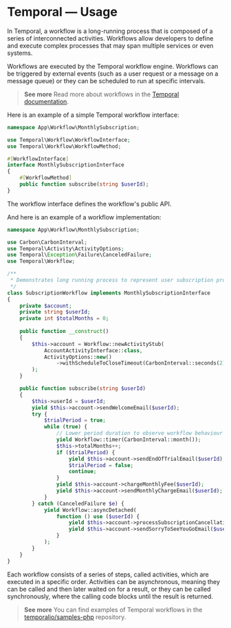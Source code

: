 # Temporal — Usage

In Temporal, a workflow is a long-running process that is composed of a series of interconnected activities. Workflows
allow developers to define and execute complex processes that may span multiple services or even systems.

Workflows are executed by the Temporal workflow engine. Workflows can be triggered by external events (such as a user
request or a message on a message queue) or they can be scheduled to run at specific intervals.

> **See more**
> Read more about workflows in
> the [Temporal documentation](https://docs.temporal.io/application-development/foundations#develop-workflows).

Here is an example of a simple Temporal workflow interface:

```php app/src/Workflow/MonthlySubscription/MonthlySubscriptionInterface.php
namespace App\Workflow\MonthlySubscription;

use Temporal\Workflow\WorkflowInterface;
use Temporal\Workflow\WorkflowMethod;

#[WorkflowInterface]
interface MonthlySubscriptionInterface
{
    #[WorkflowMethod]
    public function subscribe(string $userId);
}
```

The workflow interface defines the workflow's public API.

And here is an example of a workflow implementation:

```php
namespace App\Workflow\MonthlySubscription;

use Carbon\CarbonInterval;
use Temporal\Activity\ActivityOptions;
use Temporal\Exception\Failure\CanceledFailure;
use Temporal\Workflow;

/**
 * Demonstrates long running process to represent user subscription process.
 */
class SubscriptionWorkflow implements MonthlySubscriptionInterface
{
    private $account;
    private string $userId;
    private int $totalMonths = 0;
    
    public function __construct()
    {
        $this->account = Workflow::newActivityStub(
            AccountActivityInterface::class,
            ActivityOptions::new()
                ->withScheduleToCloseTimeout(CarbonInterval::seconds(2))
        );
    }

    public function subscribe(string $userId)
    {
        $this->userId = $userId;
        yield $this->account->sendWelcomeEmail($userId);
        try {
            $trialPeriod = true;
            while (true) {
                // Lower period duration to observe workflow behaviour
                yield Workflow::timer(CarbonInterval::month());
                $this->totalMonths++;
                if ($trialPeriod) {
                    yield $this->account->sendEndOfTrialEmail($userId);
                    $trialPeriod = false;
                    continue;
                }
                yield $this->account->chargeMonthlyFee($userId);
                yield $this->account->sendMonthlyChargeEmail($userId);
            }
        } catch (CanceledFailure $e) {
            yield Workflow::asyncDetached(
                function () use ($userId) {
                    yield $this->account->processSubscriptionCancellation($userId);
                    yield $this->account->sendSorryToSeeYouGoEmail($userId);
                }
            );
        }
    }
}
```

Each workflow consists of a series of steps, called activities, which are executed in a specific order. Activities can
be asynchronous, meaning they can be called and then later waited on for a result, or they can be called synchronously,
where the calling code blocks until the result is returned.


> **See more**
> You can find examples of Temporal workflows in the [temporalio/samples-php](https://github.com/temporalio/samples-php)
> repository.